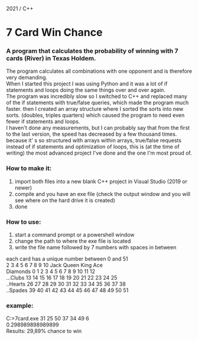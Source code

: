 2021 / C++
# 7 Card Win Chance

### A program that calculates the probability of winning with 7 cards (River) in Texas Holdem.
The program calculates all combinations with one opponent and is therefore very demanding.<br />
When I started this project I was using Python and it was a lot of if statements and loops doing the same things over and over again.<br />
The program was incredibly slow so I switched to C++ and replaced many of the if statements with true/false queries, which made the program much faster. then I created an array structure where I sorted the sorts into new sorts. (doubles, triples quarters) which caused the program to need even fewer if statements and loops.<br />
I haven't done any measurements, but I can probably say that from the first to the last version, the speed has decreased by a few thousand times.<br />
because it' s so structured with arrays within arrays, true/false requests instead of if statements and optimization of loops, this is (at the time of writing) the most advanced project I've done and the one I'm most proud of.<br />

### How to make it:
1) import both files into a new blank C++ project in Visual Studio (2019 or newer)
2) compile and you have an exe file (check the output window and you will see where on the hard drive it is created)
3) done

### How to use:
1) start a command prompt or a powershell window
2) change the path to where the exe file is located
3) write the file name followed by 7 numbers with spaces in between

each card has a unique number between 0 and 51<br />
					2		3		4		5		6		7		8		9		10		Jack		Queen		King		Ace<br />
Diamonds	0		1		2		3		4		5		6		7		8			9				10			11			12<br />
...Clubs	13	14	15	16	17	18	19	20	21		22			23			24			25<br />
..Hearts	26	27	28	29	30	31	32	33	34		35			36			37			38<br />
..Spades	39	40	41	42	43	44	45	46	47		48			49			50			51<br />

### example:
C:\>7card.exe 31 25 50 37 34 49 6<br />
0.298989898989899<br />
Results: 29,89% chance to win<br />
